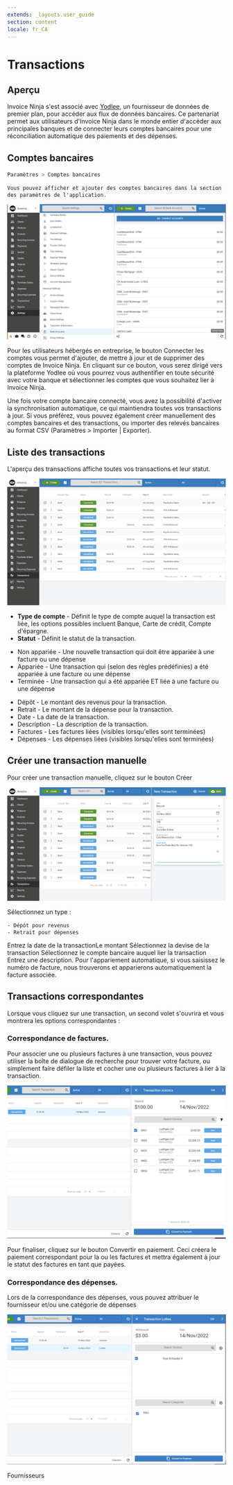 ```yaml
---
extends: _layouts.user_guide
section: content
locale: fr_CA
---
```


# Transactions

## Aperçu

Invoice Ninja s'est associé avec [Yodlee](https://www.yodlee.com), un fournisseur de données de premier plan, pour accéder aux flux de données bancaires. Ce partenariat permet aux utilisateurs d'Invoice Ninja dans le monde entier d'accéder aux principales banques et de connecter leurs comptes bancaires pour une réconciliation automatique des paiements et des dépenses.

## Comptes bancaires

```bash
Paramètres > Comptes bancaires
```

```
Vous pouvez afficher et ajouter des comptes bancaires dans la section des paramètres de l'application.
```

![texte alternatif](/assets/images/transactions/bank_account_list.png "Comptes bancaires")

Pour les utilisateurs hébergés en entreprise, le bouton Connecter les comptes vous permet d'ajouter, de mettre à jour et de supprimer des comptes de Invoice Ninja. En cliquant sur ce bouton, vous serez dirigé vers la plateforme Yodlee où vous pourrez vous authentifier en toute sécurité avec votre banque et sélectionner les comptes que vous souhaitez lier à Invoice Ninja.

Une fois votre compte bancaire connecté, vous avez la possibilité d'activer la synchronisation automatique, ce qui maintiendra toutes vos transactions à jour. Si vous préférez, vous pouvez également créer manuellement des comptes bancaires et des transactions, ou importer des relevés bancaires au format CSV (Paramètres > Importer | Exporter).

## Liste des transactions

L'aperçu des transactions affiche toutes vos transactions et leur statut.

![texte alternatif](/assets/images/transactions/transaction_list.png "Aperçu des transactions")

* **Type de compte** - Définit le type de compte auquel la transaction est liée, les options possibles incluent Banque, Carte de crédit, Compte d'épargne.
* **Statut** - Définit le statut de la transaction.
 - Non appariée - Une nouvelle transaction qui doit être appariée à une facture ou une dépense
 - Appariée - Une transaction qui (selon des règles prédéfinies) a été appariée à une facture ou une dépense
 - Terminée - Une transaction qui a été appariée ET liée à une facture ou une dépense
* Dépôt - Le montant des revenus pour la transaction.
* Retrait - Le montant de la dépense pour la transaction.
* Date - La date de la transaction.
* Description - La description de la transaction.
* Factures - Les factures liées (visibles lorsqu'elles sont terminées)
* Dépenses - Les dépenses liées (visibles lorsqu'elles sont terminées)

## Créer une transaction manuelle

Pour créer une transaction manuelle, cliquez sur le bouton Créer

![texte alternatif](/assets/images/transactions/new_transaction.png "Créer une transaction manuelle")

Sélectionnez un type :

```
- Dépôt pour revenus
- Retrait pour dépenses
```

Entrez la date de la transactionLe montant
Sélectionnez la devise de la transaction
Sélectionnez le compte bancaire auquel lier la transaction
Entrez une description. Pour l'appariement automatique, si vous saisissez le numéro de facture, nous trouverons et apparierons automatiquement la facture associée.

## Transactions correspondantes

Lorsque vous cliquez sur une transaction, un second volet s'ouvrira et vous montrera les options correspondantes :

### Correspondance de factures.
Pour associer une ou plusieurs factures à une transaction, vous pouvez utiliser la boîte de dialogue de recherche pour trouver votre facture, ou simplement faire défiler la liste et cocher une ou plusieurs factures à lier à la transaction.

![texte alternatif](/assets/images/user_guide/invoice_match.png "Associez une facture")

Pour finaliser, cliquez sur le bouton Convertir en paiement. Ceci créera le paiement correspondant pour la ou les factures et mettra également à jour le statut des factures en tant que payées.

### Correspondance des dépenses.

Lors de la correspondance des dépenses, vous pouvez attribuer le fournisseur et/ou une catégorie de dépenses

![texte alternatif](/assets/images/user_guide/expense_match.png "Faire correspondre une dépense")

<x-next url=/fr_CA/vendors>Fournisseurs</x-next>

